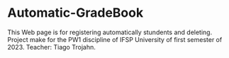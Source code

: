 # Automatic-GradeBook
 This Web page is for registering automatically stundents and deleting.
 Project make for the PW1  discipline of IFSP University of first semester of 2023.
 Teacher: Tiago Trojahn.
